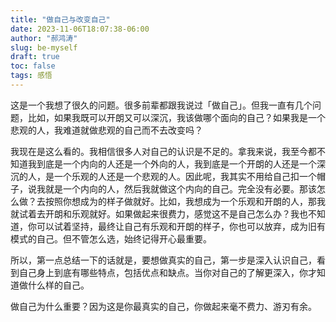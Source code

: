 ```yaml
---
title: "做自己与改变自己"
date: 2023-11-06T18:07:38-06:00
author: "郝鸿涛"
slug: be-myself
draft: true
toc: false
tags: 感悟
---
```

这是一个我想了很久的问题。很多前辈都跟我说过「做自己」。但我一直有几个问题，比如，如果我既可以开朗又可以深沉，我该做哪个面向的自己？如果我是一个悲观的人，我难道就做悲观的自己而不去改变吗？

我现在是这么看的。我相信很多人对自己的认识是不足的。拿我来说，我至今都不知道我到底是一个内向的人还是一个外向的人，我到底是一个开朗的人还是一个深沉的人，是一个乐观的人还是一个悲观的人。因此呢，我其实不用给自己扣一个帽子，说我就是一个内向的人，然后我就做这个内向的自己。完全没有必要。那该怎么做？去按照你想成为的样子做就好。比如，我想成为一个乐观和开朗的人，那我就试着去开朗和乐观就好。如果做起来很费力，感觉这不是自己怎么办？我也不知道，你可以试着坚持，最终让自己有乐观和开朗的样子，你也可以放弃，成为旧有模式的自己。但不管怎么选，始终记得开心最重要。

所以，第一点总结一下的话就是，要想做真实的自己，第一步是深入认识自己，看到自己身上到底有哪些特点，包括优点和缺点。当你对自己的了解更深入，你才知道做什么样的自己。

做自己为什么重要？因为这是你最真实的自己，你做起来毫不费力、游刃有余。